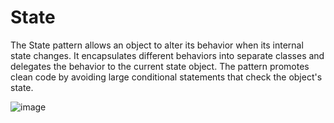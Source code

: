 # State
The State pattern allows an object to alter its behavior when its internal state changes. It encapsulates different behaviors into separate classes and delegates the behavior to the current state object. The pattern promotes clean code by avoiding large conditional statements that check the object's state.

![image](https://github.com/boushphong/Design-Patterns/assets/59940078/889d2d9e-5187-4e9a-ba5c-c1b956c808c2)
